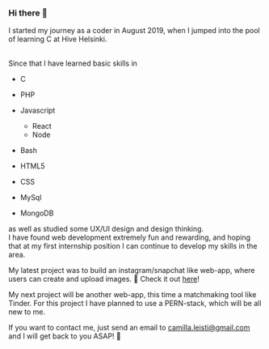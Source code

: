 ### Hi there 👋

I started my journey as a coder in August 2019, when I jumped into the pool of learning C at Hive Helsinki.<br><br>

Since that I have learned basic skills in

- C
- PHP
- Javascript
  - React
  - Node
- Bash

- HTML5
- CSS

- MySql
- MongoDB

as well as studied some UX/UI design and design thinking.<br>
I have found web development extremely fun and rewarding, and hoping that at my first internship position I can continue to develop my skills in the area.

My latest project was to build an instagram/snapchat like web-app, where users can create and upload images. :camera_flash: Check it out [here](https://github.com/cleisti/camigru)!

My next project will be another web-app, this time a matchmaking tool like Tinder. For this project I have planned to use a PERN-stack, which will be all new to me.

If you want to contact me, just send an email to camilla.leisti@gmail.com and I will get back to you ASAP! 🐯

<!--
**cleisti/cleisti** is a ✨ _special_ ✨ repository because its `README.md` (this file) appears on your GitHub profile.

Here are some ideas to get you started:

- 🔭 I’m currently working on ...
- 🌱 I’m currently learning ...
- 👯 I’m looking to collaborate on ...
- 🤔 I’m looking for help with ...
- 💬 Ask me about ...
- 📫 How to reach me: ...
- 😄 Pronouns: ...
- ⚡ Fun fact: ...
-->
